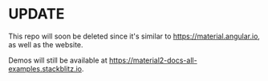 # UPDATE
This repo will soon be deleted since it's similar to <https://material.angular.io>, as well as the website.

Demos will still be available at <https://material2-docs-all-examples.stackblitz.io>.
